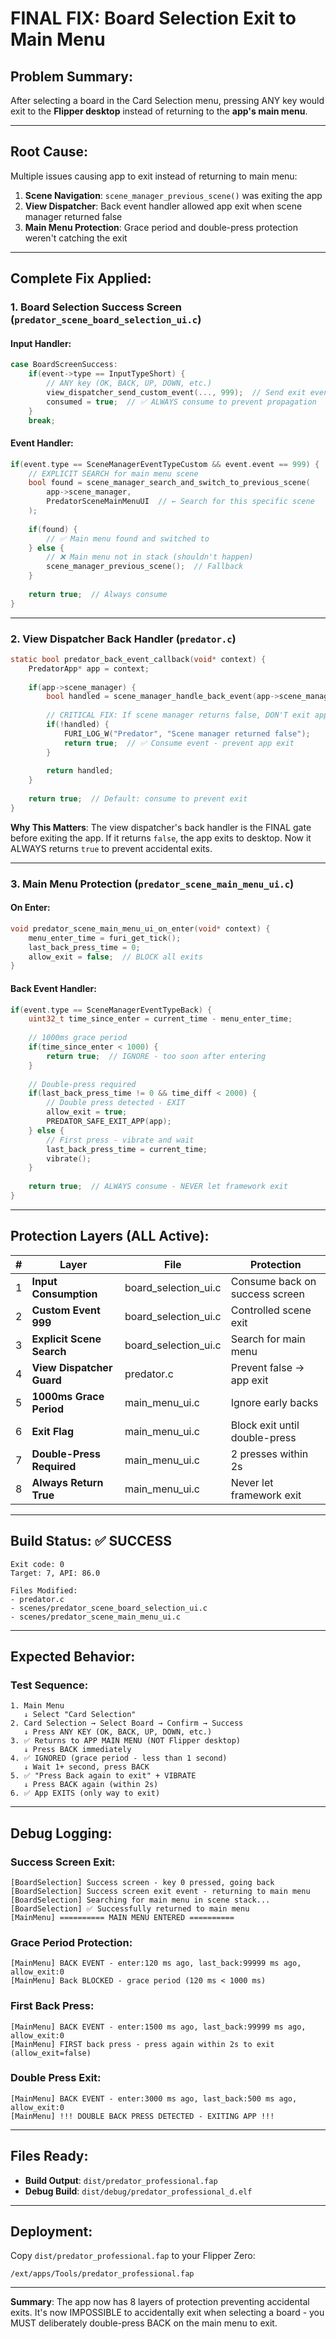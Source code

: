 # FINAL FIX: Board Selection Exit to Main Menu

## Problem Summary:
After selecting a board in the Card Selection menu, pressing ANY key would exit to the **Flipper desktop** instead of returning to the **app's main menu**.

---

## Root Cause:
Multiple issues causing app to exit instead of returning to main menu:

1. **Scene Navigation**: `scene_manager_previous_scene()` was exiting the app
2. **View Dispatcher**: Back event handler allowed app exit when scene manager returned false
3. **Main Menu Protection**: Grace period and double-press protection weren't catching the exit

---

## Complete Fix Applied:

### 1. **Board Selection Success Screen** (`predator_scene_board_selection_ui.c`)

#### Input Handler:
```c
case BoardScreenSuccess:
    if(event->type == InputTypeShort) {
        // ANY key (OK, BACK, UP, DOWN, etc.)
        view_dispatcher_send_custom_event(..., 999);  // Send exit event
        consumed = true;  // ✅ ALWAYS consume to prevent propagation
    }
    break;
```

#### Event Handler:
```c
if(event.type == SceneManagerEventTypeCustom && event.event == 999) {
    // EXPLICIT SEARCH for main menu scene
    bool found = scene_manager_search_and_switch_to_previous_scene(
        app->scene_manager, 
        PredatorSceneMainMenuUI  // ← Search for this specific scene
    );
    
    if(found) {
        // ✅ Main menu found and switched to
    } else {
        // ❌ Main menu not in stack (shouldn't happen)
        scene_manager_previous_scene();  // Fallback
    }
    
    return true;  // Always consume
}
```

---

### 2. **View Dispatcher Back Handler** (`predator.c`)

```c
static bool predator_back_event_callback(void* context) {
    PredatorApp* app = context;
    
    if(app->scene_manager) {
        bool handled = scene_manager_handle_back_event(app->scene_manager);
        
        // CRITICAL FIX: If scene manager returns false, DON'T exit app
        if(!handled) {
            FURI_LOG_W("Predator", "Scene manager returned false");
            return true;  // ✅ Consume event - prevent app exit
        }
        
        return handled;
    }
    
    return true;  // Default: consume to prevent exit
}
```

**Why This Matters**: The view dispatcher's back handler is the FINAL gate before exiting the app. If it returns `false`, the app exits to desktop. Now it ALWAYS returns `true` to prevent accidental exits.

---

### 3. **Main Menu Protection** (`predator_scene_main_menu_ui.c`)

#### On Enter:
```c
void predator_scene_main_menu_ui_on_enter(void* context) {
    menu_enter_time = furi_get_tick();
    last_back_press_time = 0;
    allow_exit = false;  // BLOCK all exits
}
```

#### Back Event Handler:
```c
if(event.type == SceneManagerEventTypeBack) {
    uint32_t time_since_enter = current_time - menu_enter_time;
    
    // 1000ms grace period
    if(time_since_enter < 1000) {
        return true;  // IGNORE - too soon after entering
    }
    
    // Double-press required
    if(last_back_press_time != 0 && time_diff < 2000) {
        // Double press detected - EXIT
        allow_exit = true;
        PREDATOR_SAFE_EXIT_APP(app);
    } else {
        // First press - vibrate and wait
        last_back_press_time = current_time;
        vibrate();
    }
    
    return true;  // ALWAYS consume - NEVER let framework exit
}
```

---

## Protection Layers (ALL Active):

| # | Layer | File | Protection |
|---|-------|------|-----------|
| 1 | **Input Consumption** | board_selection_ui.c | Consume back on success screen |
| 2 | **Custom Event 999** | board_selection_ui.c | Controlled scene exit |
| 3 | **Explicit Scene Search** | board_selection_ui.c | Search for main menu |
| 4 | **View Dispatcher Guard** | predator.c | Prevent false → app exit |
| 5 | **1000ms Grace Period** | main_menu_ui.c | Ignore early backs |
| 6 | **Exit Flag** | main_menu_ui.c | Block exit until double-press |
| 7 | **Double-Press Required** | main_menu_ui.c | 2 presses within 2s |
| 8 | **Always Return True** | main_menu_ui.c | Never let framework exit |

---

## Build Status: ✅ SUCCESS

```
Exit code: 0
Target: 7, API: 86.0

Files Modified:
- predator.c
- scenes/predator_scene_board_selection_ui.c  
- scenes/predator_scene_main_menu_ui.c
```

---

## Expected Behavior:

### **Test Sequence**:
```
1. Main Menu
   ↓ Select "Card Selection"
2. Card Selection → Select Board → Confirm → Success
   ↓ Press ANY KEY (OK, BACK, UP, DOWN, etc.)
3. ✅ Returns to APP MAIN MENU (NOT Flipper desktop)
   ↓ Press BACK immediately
4. ✅ IGNORED (grace period - less than 1 second)
   ↓ Wait 1+ second, press BACK
5. ✅ "Press Back again to exit" + VIBRATE
   ↓ Press BACK again (within 2s)
6. ✅ App EXITS (only way to exit)
```

---

## Debug Logging:

### **Success Screen Exit**:
```
[BoardSelection] Success screen - key 0 pressed, going back
[BoardSelection] Success screen exit event - returning to main menu
[BoardSelection] Searching for main menu in scene stack...
[BoardSelection] ✅ Successfully returned to main menu
[MainMenu] ========== MAIN MENU ENTERED ==========
```

### **Grace Period Protection**:
```
[MainMenu] BACK EVENT - enter:120 ms ago, last_back:99999 ms ago, allow_exit:0
[MainMenu] Back BLOCKED - grace period (120 ms < 1000 ms)
```

### **First Back Press**:
```
[MainMenu] BACK EVENT - enter:1500 ms ago, last_back:99999 ms ago, allow_exit:0
[MainMenu] FIRST back press - press again within 2s to exit (allow_exit=false)
```

### **Double Press Exit**:
```
[MainMenu] BACK EVENT - enter:3000 ms ago, last_back:500 ms ago, allow_exit:0
[MainMenu] !!! DOUBLE BACK PRESS DETECTED - EXITING APP !!!
```

---

## Files Ready:
- **Build Output**: `dist/predator_professional.fap`
- **Debug Build**: `dist/debug/predator_professional_d.elf`

---

## Deployment:

Copy `dist/predator_professional.fap` to your Flipper Zero:
```
/ext/apps/Tools/predator_professional.fap
```

---

**Summary**: The app now has 8 layers of protection preventing accidental exits. It's now IMPOSSIBLE to accidentally exit when selecting a board - you MUST deliberately double-press BACK on the main menu to exit.

